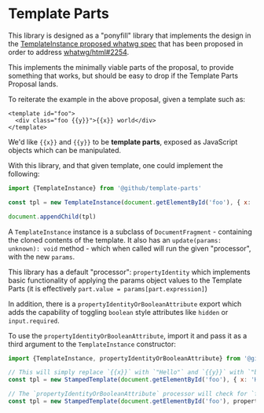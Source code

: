 # Template Parts

This library is designed as a "ponyfill" library that implements the design in the [TemplateInstance proposed whatwg spec][spec] that has been proposed in order to address [whatwg/html#2254](https://github.com/whatwg/html/issues/2254).

[spec]: https://github.com/w3c/webcomponents/blob/159b1600bab02fe9cd794825440a98537d53b389/proposals/Template-Instantiation.md

This implements the minimally viable parts of the proposal, to provide something that works, but should be easy to drop if the Template Parts Proposal lands.

To reiterate the example in the above proposal, given a template such as:

```
<template id="foo">
  <div class="foo {{y}}">{{x}} world</div>
</template>
```

We'd like `{{x}}` and `{{y}}` to be **template parts**, exposed as JavaScript objects which can be manipulated.

With this library, and that given template, one could implement the following:

```js
import {TemplateInstance} from '@github/template-parts'

const tpl = new TemplateInstance(document.getElementById('foo'), { x: 'Hello', y: 'bar'})

document.appendChild(tpl)
```

A `TemplateInstance` instance is a subclass of `DocumentFragment` - containing the cloned contents of the template. It also has an `update(params: unknown): void` method - which when called will run the given "processor", with the new `params`.

This library has a default "processor": `propertyIdentity` which implements basic functionality of applying the params object values to the Template Parts (it is effectively `part.value = params[part.expression]`)

In addition, there is a `propertyIdentityOrBooleanAttribute` export which adds the capability of toggling `boolean` style attributes like `hidden` or `input.required`.

To use the `propertyIdentityOrBooleanAttribute`, import it and pass it as a third argument to the `TemplateInstance` constructor:


```js
import {TemplateInstance, propertyIdentityOrBooleanAttribute} from '@github/template-parts'

// This will simply replace `{{x}}` with `"Hello"` and `{{y}}` with `"bar"`
const tpl = new StampedTemplate(document.getElementById('foo'), { x: 'Hello', y: 'bar'})

// The `propertyIdentityOrBooleanAttribute` processor will check for `false`/`true` values which map to Template Part values that are assigned to attributes, and add/remove the attribute.
const tpl = new StampedTemplate(document.getElementById('foo'), propertyIdentityOrBooleanAttribute, { x: 'Hello', hidden: false})
```
